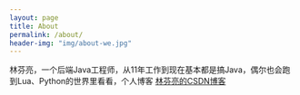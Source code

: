 ```yaml
---
layout: page
title: About
permalink: /about/
header-img: "img/about-we.jpg"
---
```


林芬亮，一个后端Java工程师，从11年工作到现在基本都是搞Java，偶尔也会跑到Lua、Python的世界里看看，个人博客 [林芬亮的CSDN博客](http://blog.csdn.net/linfenliang)


